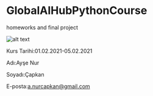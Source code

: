 # GlobalAIHubPythonCourse
homeworks and final project

![alt text](https://raw.githubusercontent.com/globalaihub/introduction-to-machine-learning/main/Decision%20Trees/img/logo.png)

Kurs Tarihi:01.02.2021-05.02.2021

Adı:Ayşe Nur

Soyadı:Çapkan

E-posta:a.nurcapkan@gmail.com
